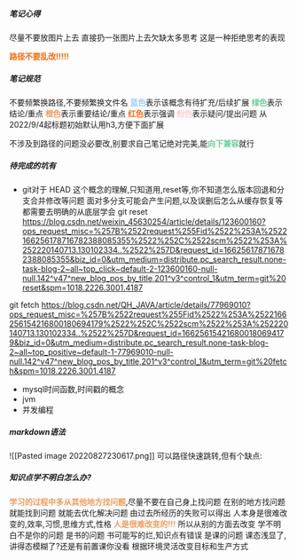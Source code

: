 ##### 笔记心得
尽量不要放图片上去
直接扔一张图片上去欠缺太多思考
这是一种拒绝思考的表现

<font color=#FF6666* style=" font-weight:bold;">路径不要乱改!!!!!</font>


##### 笔记规范
不要频繁换路径,不要频繁换文件名
<font color=#99CCFF style=" font-weight:bold;">蓝色</font>表示该概念有待扩充/后续扩展
<font color=#66CC99 style=" font-weight:bold;">绿色</font>表示结论/重点
<font color=#F09B59 style=" font-weight:bold;">橙色</font>表示重要结论/重点
<font color=#FF6666* style=" font-weight:bold;">红色</font>表示强调
<font color=#FFCCCC style=" font-weight:bold;">粉色</font>表示疑问/提出问题
从2022/9/4起标题初始默认用h3,方便下面扩展

不涉及到路径的问题没必要改,别要求自己笔记绝对完美,能<font color=#66CC99 style=" font-weight:bold;">向下兼容</font>就行


##### 待完成的坑有
* git对于 HEAD 这个概念的理解,只知道用,reset等,你不知道怎么版本回退和分支合并修改等问题
面对多分支可能会产生问题,以及误删后怎么从缓存恢复等都需要去明确的从底层学会
git reset
https://blog.csdn.net/weixin_45630254/article/details/123600160?ops_request_misc=%257B%2522request%255Fid%2522%253A%2522166256178716782388085355%2522%252C%2522scm%2522%253A%252220140713.130102334..%2522%257D&request_id=166256178716782388085355&biz_id=0&utm_medium=distribute.pc_search_result.none-task-blog-2~all~top_click~default-2-123600160-null-null.142^v47^new_blog_pos_by_title,201^v3^control_1&utm_term=git%20reset&spm=1018.2226.3001.4187

git fetch
https://blog.csdn.net/QH_JAVA/article/details/77969010?ops_request_misc=%257B%2522request%255Fid%2522%253A%2522166256154216800180694179%2522%252C%2522scm%2522%253A%252220140713.130102334..%2522%257D&request_id=166256154216800180694179&biz_id=0&utm_medium=distribute.pc_search_result.none-task-blog-2~all~top_positive~default-1-77969010-null-null.142^v47^new_blog_pos_by_title,201^v3^control_1&utm_term=git%20fetch&spm=1018.2226.3001.4187
* mysql时间函数,时间戳的概念
* jvm
* 并发编程


##### markdown语法
![[Pasted image 20220827230617.png]]
可以路径快速跳转,但有个缺点:


##### 知识点学不明白怎么办?
<font color=#F09B59 style=" font-weight:bold;">学习的过程中多从其他地方找问题</font>,尽量不要在自己身上找问题
在别的地方找问题就能找到问题
就能去优化解决问题
由过去所经历的失败可以得出
人本身是很难改变的,效率,习惯,思维方式,性格
<font color=#F09B59 style=" font-weight:bold;">人是很难改变的!!!</font>
所以从别的方面去改变
学不明白不是你的问题
是书的问题
书可能写的烂,知识点有错误
是课的问题
课态浅显了,讲得态模糊了?还是有前置课你没看
根据环境灵活改变目标和生产方式

